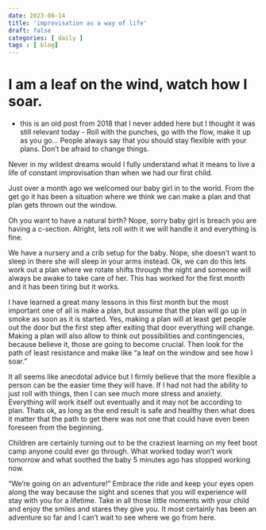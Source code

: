 ```yaml
---
date: 2023-08-14
title: 'improvisation as a way of life'
draft: false
categories: [ daily ]
tags : [ blog]
---
```

# I am a leaf on the wind, watch how I soar.
- this is an old post from 2018 that I never added here but I thought it was still relevant today -
Roll with the punches, go with the flow, make it up as you go… People always say that you should stay flexible with your plans. Don’t be afraid to change things.

Never in my wildest dreams would I fully understand what it means to live a life of constant improvisation than when we had our first child.

Just over a month ago we welcomed our baby girl in to the world. From the get go it has been a situation where we think we can make a plan and that plan gets thrown out the window.

Oh you want to have a natural birth? Nope, sorry baby girl is breach you are having a c-section. Alright, lets roll with it we will handle it and everything is fine.

We have a nursery and a crib setup for the baby. Nope, she doesn’t want to sleep in there she will sleep in your arms instead. Ok, we can do this lets work out a plan where we rotate shifts through the night and someone will always be awake to take care of her. This has worked for the first month and it has been tiring but it works.

I have learned a great many lessons in this first month but the most important one of all is make a plan, but assume that the plan will go up in smoke as soon as it is started. Yes, making a plan will at least get people out the door but the first step after exiting that door everything will change. Making a plan will also allow to think out possibilities and contingencies, because believe it, those are going to become crucial. Then look for the path of least resistance and make like “a leaf on the window and see how I soar.”

It all seems like anecdotal advice but I firmly believe that the more flexible a person can be the easier time they will have. If I had not had the ability to just roll with things, then I can see much more stress and anxiety. Everything will work itself out eventually and it may not be according to plan. Thats ok, as long as the end result is safe and healthy then what does it matter that the path to get there was not one that could have even been foreseen from the beginning.

Children are certainly turning out to be the craziest learning on my feet boot camp anyone could ever go through. What worked today won’t work tomorrow and what soothed the baby 5 minutes ago has stopped working now.

“We’re going on an adventure!” Embrace the ride and keep your eyes open along the way because the sight and scenes that you will experience will stay with you for a lifetime. Take in all those little moments with your child and enjoy the smiles and stares they give you. It most certainly has been an adventure so far and I can’t wait to see where we go from here.
